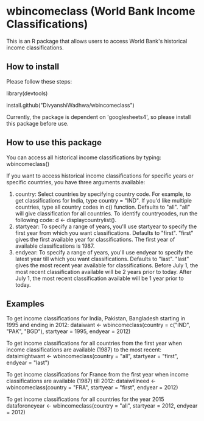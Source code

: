 # wbincomeclass (World Bank Income Classifications)
This is an R package that allows users to access World Bank's historical income classifications.

## How to install
Please follow these steps:

library(devtools)

install.github("DivyanshiWadhwa/wbincomeclass")

Currently, the package is dependent on 'googlesheets4', so please install this package before use.

## How to use this package
You can access all historical income classifications by typing:
wbincomeclass()

If you want to access historical income classifications for specific years or specific countries, you have three arguments available:
1. country: Select countries by specifying country code. For example, to get classifications for India, type country = "IND". If you'd like multiple countries, type all country codes in c() function. Defaults to "all". "all" will give classification for all countries. To identify countrycodes, run the following code: d <- displaycountrylist().
2. startyear: To specify a range of years, you'll use startyear to specify the first year from which you want classifications. Defaults to "first". "first" gives the first available year for classifications. The first year of available classifications is 1987.
3.  endyear: To specify a range of years, you'll use endyear to specify the latest year till which you want classifications. Defaults to "last". "last" gives the most recent year available for classifications. Before July 1, the most recent classification available will be 2 years prior to today. After July 1, the most recent classification available will be 1 year prior to today.

## Examples
To get income classifications for India, Pakistan, Bangladesh starting in 1995 and ending in 2012:
dataiwant <- wbincomeclass(country = c("IND", "PAK", "BGD"), startyear = 1995, endyear = 2012)

To get income classifications for all countries from the first year when income classifications are available (1987) to the most recent:
dataimightwant <- wbincomeclass(country = "all", startyear = "first", endyear = "last")

To get income classifications for France from the first year when income classifications are available (1987) till 2012:
dataiwillneed <- wbincomeclass(country = "FRA", startyear = "first", endyear = 2012)

To get income classifications for all countries for the year 2015
dataforoneyear <- wbincomeclass(country = "all", startyear = 2012, endyear = 2012)
